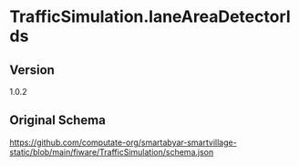 # TrafficSimulation.laneAreaDetectorIds

## Version
1.0.2

## Original Schema
https://github.com/computate-org/smartabyar-smartvillage-static/blob/main/fiware/TrafficSimulation/schema.json
